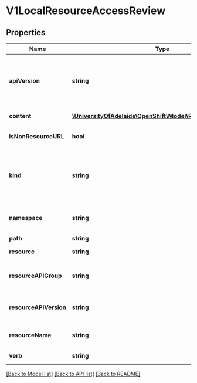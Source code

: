 # V1LocalResourceAccessReview

## Properties
Name | Type | Description | Notes
------------ | ------------- | ------------- | -------------
**apiVersion** | **string** | APIVersion defines the versioned schema of this representation of an object. Servers should convert recognized schemas to the latest internal value, and may reject unrecognized values. More info: http://releases.k8s.io/HEAD/docs/devel/api-conventions.md#resources | [optional] 
**content** | [**\UniversityOfAdelaide\OpenShift\Model\RuntimeRawExtension**](RuntimeRawExtension.md) | Content is the actual content of the request for create and update | [optional] 
**isNonResourceURL** | **bool** | IsNonResourceURL is true if this is a request for a non-resource URL (outside of the resource hieraarchy) | 
**kind** | **string** | Kind is a string value representing the REST resource this object represents. Servers may infer this from the endpoint the client submits requests to. Cannot be updated. In CamelCase. More info: http://releases.k8s.io/HEAD/docs/devel/api-conventions.md#types-kinds | [optional] 
**namespace** | **string** | Namespace is the namespace of the action being requested.  Currently, there is no distinction between no namespace and all namespaces | 
**path** | **string** | Path is the path of a non resource URL | 
**resource** | **string** | Resource is one of the existing resource types | 
**resourceAPIGroup** | **string** | Group is the API group of the resource Serialized as resourceAPIGroup to avoid confusion with the &#39;groups&#39; field when inlined | 
**resourceAPIVersion** | **string** | Version is the API version of the resource Serialized as resourceAPIVersion to avoid confusion with TypeMeta.apiVersion and ObjectMeta.resourceVersion when inlined | 
**resourceName** | **string** | ResourceName is the name of the resource being requested for a \&quot;get\&quot; or deleted for a \&quot;delete\&quot; | 
**verb** | **string** | Verb is one of: get, list, watch, create, update, delete | 

[[Back to Model list]](../README.md#documentation-for-models) [[Back to API list]](../README.md#documentation-for-api-endpoints) [[Back to README]](../README.md)


